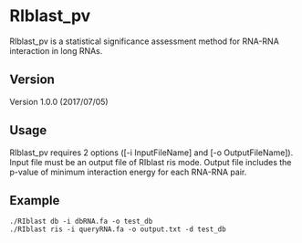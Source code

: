 # RIblast_pv
RIblast_pv is a statistical significance assessment method for RNA-RNA interaction in long RNAs.

## Version
Version 1.0.0 (2017/07/05)

## Usage
RIblast_pv requires 2 options ([-i InputFileName] and [-o OutputFileName]). Input file must be an output file of RIblast ris mode. Output file includes the p-value of minimum interaction energy for each RNA-RNA pair.

## Example
    ./RIblast db -i dbRNA.fa -o test_db
    ./RIblast ris -i queryRNA.fa -o output.txt -d test_db
